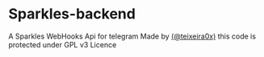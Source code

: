 # Sparkles-backend
A Sparkles WebHooks Api for telegram Made by [(@teixeira0x)](https://github.com/teixeira0x)
this code is protected under GPL v3 Licence
